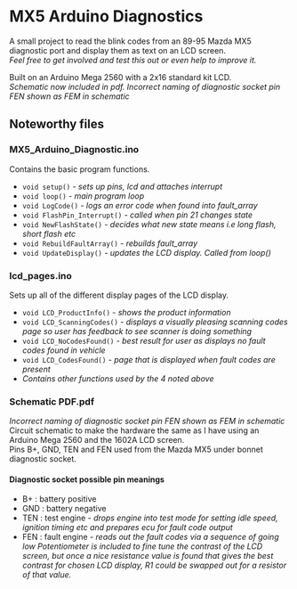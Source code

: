 # MX5 Arduino Diagnostics
 A small project to read the blink codes from an 89-95 Mazda MX5 diagnostic port and display them as text on an LCD screen.  
 *Feel free to get involved and test this out or even help to improve it.*
 
 Built on an Arduino Mega 2560 with a 2x16 standard kit LCD.  
 *Schematic now included in pdf. Incorrect naming of diagnostic socket pin FEN shown as FEM in schematic*
 
## Noteworthy files
 
### MX5_Arduino_Diagnostic.ino
 Contains the basic program functions.
 - `void setup()` - *sets up pins, lcd and attaches interrupt*
 - `void loop()` - *main program loop*
 - `void LogCode()` - *logs an error code when found into fault_array*
 - `void FlashPin_Interrupt()` - *called when pin 21 changes state*
 - `void NewFlashState()` - *decides what new state means i.e long flash, short flash etc*
 - `void RebuildFaultArray()` - *rebuilds fault_array*
 - `void UpdateDisplay()` - *updates the LCD display. Called from loop()*

### lcd_pages.ino
 Sets up all of the different display pages of the LCD display.
 - `void LCD_ProductInfo()` - *shows the product information*
 - `void LCD_ScanningCodes()` - *displays a visually pleasing scanning codes page so user has feedback to see scanner is doing something*
 - `void LCD_NoCodesFound()` - *best result for user as displays no fault codes found in vehicle*
 - `void LCD_CodesFound()` - *page that is displayed when fault codes are present*
 - *Contains other functions used by the 4 noted above*

### Schematic PDF.pdf
 *Incorrect naming of diagnostic socket pin FEN shown as FEM in schematic*  
 Circuit schematic to make the hardware the same as I have using an Arduino Mega 2560 and the 1602A LCD screen.  
 Pins B+, GND, TEN and FEN used from the Mazda MX5 under bonnet diagnostic socket.  
 #### Diagnostic socket possible pin meanings
 - B+ : battery positive
 - GND : battery negative
 - TEN : test engine - *drops engine into test mode for setting idle speed, ignition timing etc and prepares ecu for fault code output*
 - FEN : fault engine - *reads out the fault codes via a sequence of going low*
 *Potentiometer is included to fine tune the contrast of the LCD screen, but once a nice resistance value is found that gives the best contrast for chosen LCD display, R1 could be swapped out for a resistor of that value.*

